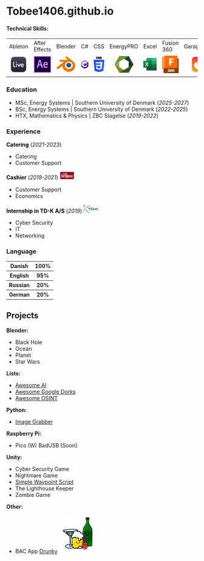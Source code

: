 <head>
  <link rel="icon" type="image/png" href="favicon.png?">
  <link href="/assets/css/style.css" type="text/css" rel="stylesheet">
</head>

# Tobee1406.github.io

#### Technical Skills: <!-- C#, EnergyPRO, Excel, Java, JSON, LeanHeat, MATLAB, Python, SQL, Unity -->
<div class="table_wrapper">
  <table style="table-layout: fixed ; width: 100%;">
    <tr>
      <td>Ableton</td>
      <td>After Effects</td>
      <td>Blender</td>
      <td>C#</td>
      <td>CSS</td>
      <td>EnergyPRO</td>
      <td>Excel</td>
      <td>Fusion 360</td>
      <td>GarageBand</td>
      <td>HTML</td>
      <td>iMovie</td>
      <td>Java</td>
      <td>JSON</td>
      <td>LaTeX</td>
      <td>LeanHeat</td>
      <td>Kali Linux</td>
      <td>Maple</td>
      <td>MATLAB</td>
      <td>Photoshop</td>
      <td>PowerPoint</td>
      <td>Premiere Pro</td>
      <td>Python</td>
      <td>SQL</td>
      <td>Word</td>
      <td>Unity</td>
    </tr>
    <tr>
      <td align="center"><img src="/assets/img/AbletonLogo.png" width=50 ></td>
      <td align="center"><img src="/assets/img/AfterEffectsLogo.png" width=50 ></td>
      <td align="center"><img src="/assets/img/BlenderLogo.png" width=50 ></td>
      <td align="center"><img src="/assets/img/CsharpLogo.png" width=50 ></td>
      <td align="center"><img src="/assets/img/CssLogo.png" width=50 ></td>
      <td align="center"><img src="/assets/img/EnergyproLogo.svg" width=50></td>
      <td align="center"><img src="/assets/img/ExcelLogo.png" width=50></td>
      <td align="center"><img src="/assets/img/Fusion360Logo.png" width=50></td>
      <td align="center"><img src="/assets/img/GaragebandLogo.png" width=50 ></td>
      <td align="center"><img src="/assets/img/HtmlLogo.png" width=50></td>
      <td align="center"><img src="/assets/img/ImovieLogo.png" width=50 ></td>
      <td align="center"><img src="/assets/img/JavaLogo.png" width=50></td>
      <td align="center"><img src="/assets/img/JsonLogo.png" width=50></td>
      <td align="center"><img src="/assets/img/LatexLogo.png" width=50></td>
      <td align="center"><img src="/assets/img/LeanheatLogo.png" width=50></td>
      <td align="center"><img src="/assets/img/KaliLinuxLogo.png" width=50></td>
      <td align="center"><img src="/assets/img/MapleLogo.png" width=50></td>
      <td align="center"><img src="/assets/img/MatlabLogo.png" width=50></td>
      <td align="center"><img src="/assets/img/PhotoshopLogo.png" width=50></td>
      <td align="center"><img src="/assets/img/PowerpointLogo.png" width=50></td>
      <td align="center"><img src="/assets/img/PremiereProLogo.png" width=50></td>
      <td align="center"><img src="/assets/img/PythonLogo.png" width=50></td>
      <td align="center"><img src="/assets/img/SQLLogo.png" width=50></td>
      <td align="center"><img src="/assets/img/WordLogo.png" width=50></td>
      <td align="center"><img src="/assets/img/UnityLogo.svg" width=50></td>
    </tr>
   </table>
</div>

### Education
- MSc, Energy Systems | Southern University of Denmark (_2025-2027_)
- BSc, Energy Systems | Southern University of Denmark (_2022-2025_)
- HTX, Mathematics & Physics | ZBC Slagelse (_2019-2022_)

### Experience
<div>
<b style="color:black;">Catering</b> (<I>2021-2023</i>)
</div>
  
- Catering
- Customer Support

<div>
<b style="color:black;">Cashier</b> (<I>2019-2021</i>)
  <img src="/assets/img/DaglibrugsenLogo.png" width=40>
</div>

- Customer Support
- Economics

<div>
  <b style="color:black;">Internship in TD-K A/S</b> (<I>2019</i>)
  <img src="/assets/img/TD-KLogo.png" width=40>
</div>

- Cyber Security
- IT
- Networking

### Language
<div>
  <table>
    <tr>
      <th>Danish</th>
      <th>100%</th>
    </tr>
    <tr>
      <th>English</th>
      <th>95%</th>
    </tr>
    <tr>
      <th>Russian</th>
      <th>20%</th>
    </tr>
    <tr>
      <th>German</th>
      <th>20%</th>
    </tr>
  </table>
</div>

## Projects
**Blender:**

- Black Hole
- Ocean
- Planet
- Star Wars

**Lists:**
- [Awesome AI](https://github.com/Tobee1406/Awesome-AI.git)
- [Awesome Google Dorks](https://github.com/Tobee1406/Awesome-Google-Dorks.git)
- [Awesome OSINT](https://github.com/Tobee1406/Awesome-OSINT.git)

**Python:**
- [Image Grabber](https://github.com/Tobee1406/Python/tree/main/Codes/ImageGrabber#image-grabber)

**Raspberry Pi:**

- Pico (W) BadUSB [Soon]

**Unity:**

- Cyber Security Game
- Nightmare Game
- [Simple Waypoint Script](https://github.com/Tobee1406/Simple-Waypoint-Script.git)
- The Lighthouse Keeper
- Zombie Game

**Other:**

- BAC App [Drunky](https://github.com/Tobee1406/Drunky.git)
<a href="https://github.com/Tobee1406/Drunky.git"><img src="/assets/img/DrunkyAppLogo.png" width=100></a>
